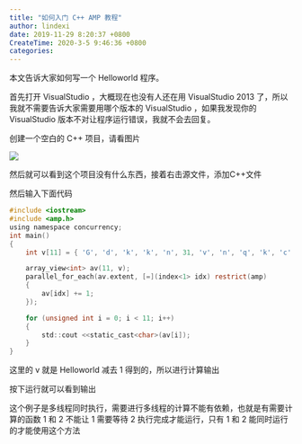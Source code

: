 ```yaml
---
title: "如何入门 C++ AMP 教程"
author: lindexi
date: 2019-11-29 8:20:37 +0800
CreateTime: 2020-3-5 9:46:36 +0800
categories: 
---
```


本文告诉大家如何写一个 Helloworld 程序。

<!--more-->



首先打开 VisualStudio ，大概现在也没有人还在用 VisualStudio 2013 了，所以我就不需要告诉大家需要用哪个版本的 VisualStudio ，如果我发现你的 VisualStudio 版本不对让程序运行错误，我就不会去回复。

创建一个空白的 C++ 项目，请看图片

![](http://image.acmx.xyz/34fdad35-5dfe-a75b-2b4b-8c5e313038e2%2F2017123143444.jpg)

然后就可以看到这个项目没有什么东西，接着右击源文件，添加C++文件

然后输入下面代码

```c
#include <iostream> 
#include <amp.h> 
using namespace concurrency;
int main()
{
	int v[11] = { 'G', 'd', 'k', 'k', 'n', 31, 'v', 'n', 'q', 'k', 'c' };

	array_view<int> av(11, v);
	parallel_for_each(av.extent, [=](index<1> idx) restrict(amp)
	{
		av[idx] += 1;
	});

	for (unsigned int i = 0; i < 11; i++)
	{
		std::cout <<static_cast<char>(av[i]);
	}
}
```

这里的 v 就是 Helloworld 减去 1 得到的，所以进行计算输出

按下运行就可以看到输出

这个例子是多线程同时执行，需要进行多线程的计算不能有依赖，也就是有需要计算的函数 1 和 2 不能让 1 需要等待 2 执行完成才能运行，只有 1 和 2 能同时运行的才能使用这个方法

